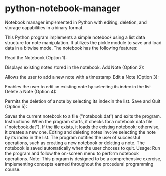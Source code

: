# python-notebook-manager
Notebook manager implemented in Python with editing, deletion, and storage capabilities in a binary format.

This Python program implements a simple notebook using a list data structure for note manipulation. It utilizes the pickle module to save and load data in a bitwise mode. The notebook has the following features:

Read the Notebook (Option 1):

Displays existing notes stored in the notebook.
Add Note (Option 2):

Allows the user to add a new note with a timestamp.
Edit a Note (Option 3):

Enables the user to edit an existing note by selecting its index in the list.
Delete a Note (Option 4):

Permits the deletion of a note by selecting its index in the list.
Save and Quit (Option 5):

Saves the current notebook to a file ("notebook.dat") and exits the program.
Instructions:
When the program starts, it checks for a notebook data file ("notebook.dat").
If the file exists, it loads the existing notebook; otherwise, it creates a new one.
Editing and deleting notes involve selecting the note by its index in the list.
The program notifies the user of successful operations, such as creating a new notebook or deleting a note.
The notebook is saved automatically when the user chooses to quit.
Usage:
Run the program and follow the on-screen menu to perform notebook operations.
Note:
This program is designed to be a comprehensive exercise, implementing concepts learned throughout the procedural programming course.
